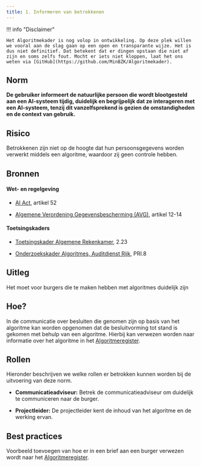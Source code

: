 ```yaml
---
title: 1. Informeren van betrokkenen
---
```


!!! info "Disclaimer"

    Het Algoritmekader is nog volop in ontwikkeling. Op deze plek willen we vooral aan de slag gaan op een open en transparante wijze. Het is dus niet definitief. Dat betekent dat er dingen opstaan die niet af zijn en soms zelfs fout. Mocht er iets niet kloppen, laat het ons weten via [GitHub](https://github.com/MinBZK/Algoritmekader).


## Norm
**De gebruiker informeert de natuurlijke persoon die wordt blootgesteld aan een AI-systeem tijdig, duidelijk en begrijpelijk dat ze interageren met een AI-systeem, tenzij dit vanzelfsprekend is gezien de omstandigheden en de context van gebruik.**

## Risico
Betrokkenen zijn niet op de hoogte dat hun persoonsgegevens worden verwerkt middels een algoritme, waardoor zij geen controle hebben.

## Bronnen

#### Wet- en regelgeving
- [AI Act](https://artificialintelligenceact.eu/wp-content/uploads/2023/08/AI-Mandates-20-June-2023.pdf), artikel 52

- [Algemene Verordening Gegevensbescherming (AVG)](https://eur-lex.europa.eu/legal-content/NL/TXT/HTML/?uri=CELEX:32016R0679&qid=1685451198313), artikel 12-14

#### Toetsingskaders
- [Toetsingskader Algemene Rekenkamer](https://www.rekenkamer.nl/onderwerpen/algoritmes-digitaal-toetsingskader), 2.23

- [Onderzoekskader Algoritmes, Auditdienst Rijk](https://open.overheid.nl/documenten/61b54381-d331-40ed-8fce-b2883b195f25/file), PRI.8

## Uitleg
Het moet voor burgers die te maken hebben met algoritmes duidelijk zijn

## Hoe?
In de communicatie over besluiten die genomen zijn op basis van het algoritme kan worden opgenomen dat de besluitvorming tot stand is gekomen met behulp van een algoritme. Hierbij kan verwezen worden naar informatie over het algoritme in het [Algoritmeregister](https://algoritmes.overheid.nl/nl). 

## Rollen
Hieronder beschrijven we welke rollen er betrokken kunnen worden bij de uitvoering van deze norm. 

- **Communicatieadviseur:**
Betrek de communicatieadviseur om duidelijk te communiceren naar de burger. 

- **Projectleider:**
De projectleider kent de inhoud van het algoritme en de werking ervan. 

## Best practices
Voorbeeld toevoegen van hoe er in een brief aan een burger verwezen wordt naar het [Algoritmeregister](https://algoritmes.overheid.nl/nl). 



